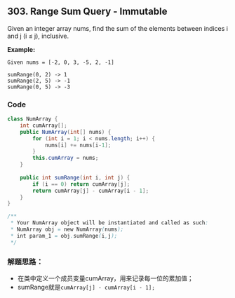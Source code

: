 ## 303. Range Sum Query - Immutable

Given an integer array nums, find the sum of the elements between indices i and j (i ≤ j), inclusive.

**Example:**

```
Given nums = [-2, 0, 3, -5, 2, -1]

sumRange(0, 2) -> 1
sumRange(2, 5) -> -1
sumRange(0, 5) -> -3
```

### Code

```java
class NumArray {
    int cumArray[];
    public NumArray(int[] nums) {
        for (int i = 1; i < nums.length; i++) {
            nums[i] += nums[i-1];
        }
        this.cumArray = nums;
    }
    
    public int sumRange(int i, int j) {
        if (i == 0) return cumArray[j];
        return cumArray[j] - cumArray[i - 1];
    }
}

/**
 * Your NumArray object will be instantiated and called as such:
 * NumArray obj = new NumArray(nums);
 * int param_1 = obj.sumRange(i,j);
 */
```

### 解题思路：
* 在类中定义一个成员变量cumArray，用来记录每一位的累加值；
* sumRange就是```cumArray[j] - cumArray[i - 1];```